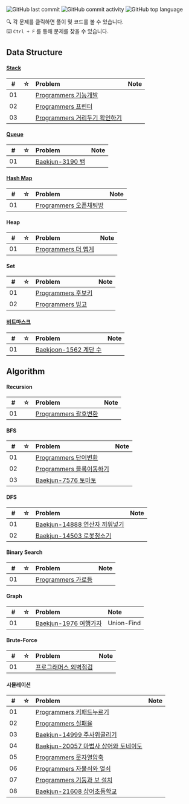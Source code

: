 ![GitHub last commit](https://img.shields.io/github/last-commit/AlgorithmPeeps/studyNote)
![GitHub commit activity](https://img.shields.io/github/commit-activity/m/AlgorithmPeeps/studyNote)
![GitHub top language](https://img.shields.io/github/languages/top/AlgorithmPeeps/studyNote?color=red&logo=Python)

🔍 각 문제를 클릭하면 풀이 및 코드를 볼 수 있습니다.  
⌨️ `Ctrl + F` 를 통해 문제를 찾을 수 있습니다.


## Data Structure

#### [Stack](https://yunsikus.github.io/algorithm/2021/06/26/%EC%8A%A4%ED%83%9D%EA%B3%BC_%ED%81%90/)

|  #  |  ☆  | Problem                                                  | Note |
| :-: | :-: | :------------------------------------------------------- | :--- |
| 01  |     | [Programmers 기능개발](https://yunsikus.github.io/algorithm/2021/06/26/%EA%B8%B0%EB%8A%A5%EA%B0%9C%EB%B0%9C/) |      |
| 02  |     | [Programmers 프린터](https://yunsikus.github.io/algorithm/2021/06/27/%ED%94%84%EB%A6%B0%ED%84%B0/) |      |
| 03  |     | [Programmers 거리두기 확인하기](https://yunsikus.github.io/algorithm/2021/07/16/%EA%B1%B0%EB%A6%AC%EB%91%90%EA%B8%B0%ED%99%95%EC%9D%B8%ED%95%98%EA%B8%B0/)          |      |

#### [Queue](https://yunsikus.github.io/algorithm/2021/06/26/%EC%8A%A4%ED%83%9D%EA%B3%BC_%ED%81%90/)
|  #  |  ☆  | Problem                                                  | Note |
| :-: | :-: | :------------------------------------------------------- | :--- |
| 01  |     | [Baekjun-3190 뱀](https://yunsikus.github.io/algorithm/2021/02/20/3190%EB%B1%80/) |      |

#### [Hash Map](https://yunsikus.github.io/algorithm/2021/07/13/%ED%95%B4%EC%89%AC%EB%A7%B5/)

|  #  |  ☆  | Problem                                                  | Note |
| :-: | :-: | :------------------------------------------------------- | :--- |
| 01  |     | [Programmers 오픈채팅방](https://yunsikus.github.io/algorithm/2021/02/27/%EC%98%A4%ED%94%88%EC%B1%84%ED%8C%85%EB%B0%A9/) |      |

#### Heap

|  #  |  ☆  | Problem                                                  | Note |
| :-: | :-: | :------------------------------------------------------- | :--- |
| 01  |     | [Programmers 더 맵게](https://yunsikus.github.io/algorithm/2021/02/04/%EB%8D%94%EB%A7%B5%EA%B2%8C/) |      |

#### Set

|  #  |  ☆  | Problem                                                  | Note |
| :-: | :-: | :------------------------------------------------------- | :--- |
| 01  |     | [Programmers 후보키](https://yunsikus.github.io/algorithm/2021/02/27/%ED%9B%84%EB%B3%B4%ED%82%A4/) |      |
| 02  |     | [Programmers 빙고](https://yunsikus.github.io/algorithm/2021/03/19/%EB%B9%99%EA%B3%A0/) |      |

#### [비트마스크](https://yunsikus.github.io/algorithm/2021/06/19/%EB%B9%84%ED%8A%B8%EB%A7%88%EC%8A%A4%ED%81%AC/)

|  #  |  ☆  | Problem                                                  | Note |
| :-: | :-: | :------------------------------------------------------- | :--- |
| 01  |     | [Baekjoon-1562 계단 수](https://yunsikus.github.io/algorithm/2021/06/20/1562_%EA%B3%84%EB%8B%A8%EC%88%98/) |      |



## Algorithm

#### Recursion

|  #  |  ☆  | Problem                                                  | Note |
| :-: | :-: | :------------------------------------------------------- | :--- |
| 01  |     | [Programmers 괄호변환](https://yunsikus.github.io/algorithm/2021/03/13/%EA%B4%84%ED%98%B8%EB%B3%80%ED%99%98/) |      |

#### BFS

|  #  |  ☆  | Problem                                                  | Note |
| :-: | :-: | :------------------------------------------------------- | :--- |
| 01  |     | [Programmers 단어변환](https://yunsikus.github.io/algorithm/2021/05/23/%EB%8B%A8%EC%96%B4%EB%B3%80%ED%99%98/) |      |
| 02  |     | [Programmers 블록이동하기](https://yunsikus.github.io/algorithm/2021/05/22/%EB%B8%94%EB%A1%9D%EC%9D%B4%EB%8F%99%ED%95%98%EA%B8%B0/) |      |
| 03  |     | [Baekjun-7576 토마토](https://yunsikus.github.io/algorithm/2021/02/03/7576%ED%86%A0%EB%A7%88%ED%86%A0/) |      |

#### DFS

|  #  |  ☆  | Problem                                                  | Note |
| :-: | :-: | :------------------------------------------------------- | :--- |
| 01  |     | [Baekjun-14888 연산자 끼워넣기](https://yunsikus.github.io/algorithm/2021/01/26/algorithm14888/) |      |
| 02  |     | [Baekjun-14503 로봇청소기](https://yunsikus.github.io/algorithm/2021/01/31/%EB%A1%9C%EB%B4%87%EC%B2%AD%EC%86%8C%EA%B8%B0/) |      |

#### Binary Search

|  #  |  ☆  | Problem                                                  | Note |
| :-: | :-: | :------------------------------------------------------- | :--- |
| 01  |     | [Programmers 가로등](https://yunsikus.github.io/algorithm/2021/03/13/%EA%B0%80%EB%A1%9C%EB%93%B1/) |      |


#### Graph

|  #  |  ☆  | Problem                                                  | Note |
| :-: | :-: | :------------------------------------------------------- | :--- |
| 01  |     | [Baekjun-1976 여행가자](https://yunsikus.github.io/algorithm/2021/06/12/1976_%EC%97%AC%ED%96%89%EA%B0%80%EC%9E%90/) |  Union-Find    |

#### Brute-Force

|  #  |  ☆  | Problem                                                  | Note |
| :-: | :-: | :------------------------------------------------------- | :--- |
| 01  |     | [프로그래머스 외벽점검](https://yunsikus.github.io/algorithm/2021/06/13/%EC%99%B8%EB%B2%BD%EC%A0%90%EA%B2%80/) |      |

#### 시뮬레이션

|  #  |  ☆  | Problem                                                  | Note |
| :-: | :-: | :------------------------------------------------------- | :--- |
| 01  |     | [Programmers 키패드누르기](https://yunsikus.github.io/algorithm/2021/06/16/%ED%82%A4%ED%8C%A8%EB%93%9C%EB%88%84%EB%A5%B4%EA%B8%B0/) |      |
| 02  |     | [Programmers 실패율](https://yunsikus.github.io/algorithm/2021/06/25/%EC%8B%A4%ED%8C%A8%EC%9C%A8/) |      |
| 03  |     | [Baekjun-14999 주사위굴리기](https://yunsikus.github.io/algorithm/2021/02/06/14499%EC%A3%BC%EC%82%AC%EC%9C%84%EA%B5%B4%EB%A6%AC%EA%B8%B0/) |      |
| 04  |     | [Baekjun-20057 마법사 상어와 토네이도](https://yunsikus.github.io/algorithm/2021/02/14/20057_%EB%A7%88%EB%B2%95%EC%82%AC%EC%83%81%EC%96%B4%EC%99%80%ED%86%A0%EB%84%A4%EC%9D%B4%EB%8F%84/) |      |
| 05  |     | [Programmers 문자열압축](https://yunsikus.github.io/algorithm/2021/03/07/%EB%AC%B8%EC%9E%90%EC%97%B4%EC%95%95%EC%B6%95/) |      |
| 06  |     | [Programmers 자물쇠와 열쇠](https://yunsikus.github.io/algorithm/2021/04/10/%EC%9E%90%EB%AC%BC%EC%87%A0%EC%99%80%EC%97%B4%EC%87%A0/) |      |
| 07  |     | [Programmers 기둥과 보 설치](https://yunsikus.github.io/algorithm/2021/04/17/%EA%B8%B0%EB%91%A5%EA%B3%BC%EB%B3%B4%EC%84%A4%EC%B9%98/) |      |
| 08  |     | [Baekjun-21608 상어초등학교](https://yunsikus.github.io/algorithm/2021/05/02/21608_%EC%83%81%EC%96%B4%EC%B4%88%EB%93%B1%ED%95%99%EA%B5%90/) |      |
